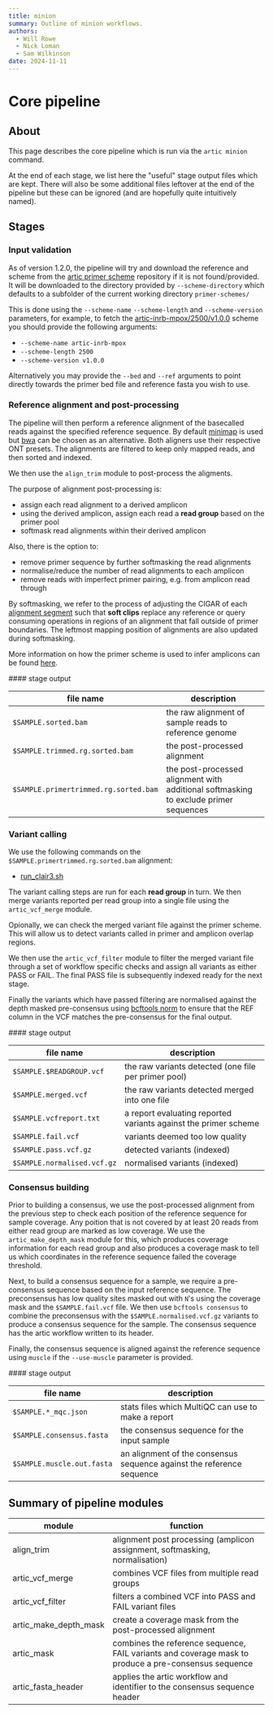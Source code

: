 ```yaml
---
title: minion
summary: Outline of minion workflows.
authors:
  - Will Rowe
  - Nick Loman
  - Sam Wilkinson
date: 2024-11-11
---
```


# Core pipeline

## About

This page describes the core pipeline which is run via the `artic minion` command.

At the end of each stage, we list here the "useful" stage output files which are kept. There will also be some additional files leftover at the end of the pipeline but these can be ignored (and are hopefully quite intuitively named).

## Stages

### Input validation

As of version 1.2.0, the pipeline will try and download the reference and scheme from the [artic primer scheme](https://github.com/artic-network/primer-schemes) repository if it is not found/provided. It will be downloaded to the directory provided by `--scheme-directory` which defaults to a subfolder of the current working directory `primer-schemes/`

This is done using the `--scheme-name` `--scheme-length` and `--scheme-version` parameters, for example, to fetch the [artic-inrb-mpox/2500/v1.0.0](https://github.com/quick-lab/primerschemes/tree/main/primerschemes/artic-inrb-mpox/2500/v1.0.0) scheme you should provide the following arguments:
* `--scheme-name artic-inrb-mpox`
* `--scheme-length 2500`
* `--scheme-version v1.0.0`

Alternatively you may provide the `--bed` and `--ref` arguments to point directly towards the primer bed file and reference fasta you wish to use.

### Reference alignment and post-processing

The pipeline will then perform a reference alignment of the basecalled reads against the specified reference sequence. By default [minimap](https://github.com/lh3/minimap2) is used but [bwa](https://github.com/lh3/bwa) can be chosen as an alternative. Both aligners use their respective ONT presets. The alignments are filtered to keep only mapped reads, and then sorted and indexed.

We then use the `align_trim` module to post-process the aligments.

The purpose of alignment post-processing is:

- assign each read alignment to a derived amplicon
- using the derived amplicon, assign each read a **read group** based on the primer pool
- softmask read alignments within their derived amplicon

Also, there is the option to:

- remove primer sequence by further softmasking the read alignments
- normalise/reduce the number of read alignments to each amplicon
- remove reads with imperfect primer pairing, e.g. from amplicon read through

By softmasking, we refer to the process of adjusting the CIGAR of each [alignment segment](https://samtools.github.io/hts-specs/SAMv1.pdf) such that **soft clips** replace any reference or query consuming operations in regions of an alignment that fall outside of primer boundaries. The leftmost mapping position of alignments are also updated during softmasking.

More information on how the primer scheme is used to infer amplicons can be found [here](./primer-schemes.md#querying-schemes).

#### stage output

| file name                             | description                                                                          |
| ------------------------------------- | ------------------------------------------------------------------------------------ |
| `$SAMPLE.sorted.bam`                  | the raw alignment of sample reads to reference genome                                |
| `$SAMPLE.trimmed.rg.sorted.bam`       | the post-processed alignment                                                         |
| `$SAMPLE.primertrimmed.rg.sorted.bam` | the post-processed alignment with additional softmasking to exclude primer sequences |

### Variant calling

We use the following commands on the `$SAMPLE.primertrimmed.rg.sorted.bam` alignment:

- [run_clair3.sh](https://github.com/HKU-BAL/Clair3)

The variant calling steps are run for each **read group** in turn. We then merge variants reported per read group into a single file using the `artic_vcf_merge` module.

Opionally, we can check the merged variant file against the primer scheme. This will allow us to detect variants called in primer and amplicon overlap regions.

We then use the `artic_vcf_filter` module to filter the merged variant file through a set of workflow specific checks and assign all variants as either PASS or FAIL. The final PASS file is subsequently indexed ready for the next stage.

Finally the variants which have passed filtering are normalised against the depth masked pre-consensus using [bcftools norm](https://github.com/samtools/bcftools) to ensure that the REF column in the VCF matches the pre-consensus for the final output.

#### stage output

| file name                | description                                                     |
| ------------------------ | --------------------------------------------------------------- |
| `$SAMPLE.$READGROUP.vcf` | the raw variants detected (one file per primer pool)            |
| `$SAMPLE.merged.vcf`     | the raw variants detected merged into one file                  |
| `$SAMPLE.vcfreport.txt`  | a report evaluating reported variants against the primer scheme |
| `$SAMPLE.fail.vcf`       | variants deemed too low quality                                 |
| `$SAMPLE.pass.vcf.gz`    | detected variants (indexed)                                     |
| `$SAMPLE.normalised.vcf.gz` | normalised variants (indexed)                                     |

### Consensus building

Prior to building a consensus, we use the post-processed alignment from the previous step to check each position of the reference sequence for sample coverage. Any poition that is not covered by at least 20 reads from either read group are marked as low coverage. We use the `artic_make_depth_mask` module for this, which produces coverage information for each read group and also produces a coverage mask to tell us which coordinates in the reference sequence failed the coverage threshold.

Next, to build a consensus sequence for a sample, we require a pre-consensus sequence based on the input reference sequence. The preconsensus has low quality sites masked out with `N`'s using the coverage mask and the `$SAMPLE.fail.vcf` file. We then use `bcftools consensus` to combine the preconsensus with the `$SAMPLE.normalised.vcf.gz` variants to produce a consensus sequence for the sample. The consensus sequence has the artic workflow written to its header.

Finally, the consensus sequence is aligned against the reference sequence using `muscle` if the `--use-muscle` parameter is provided.

#### stage output

| file name                  | description                                                           |
| -------------------------- | --------------------------------------------------------------------- |
| `$SAMPLE.*_mqc.json`       | stats files which MultiQC can use to make a report                    |
| `$SAMPLE.consensus.fasta`  | the consensus sequence for the input sample                           |
| `$SAMPLE.muscle.out.fasta` | an alignment of the consensus sequence against the reference sequence |

## Summary of pipeline modules

| module                    | function                                                                                             |
| ------------------------- | ---------------------------------------------------------------------------------------------------- |
| align_trim                | alignment post processing (amplicon assignment, softmasking, normalisation)                          |
| artic_vcf_merge           | combines VCF files from multiple read groups                                                         |
| artic_vcf_filter          | filters a combined VCF into PASS and FAIL variant files                                              |
| artic_make_depth_mask     | create a coverage mask from the post-processed alignment                                             |
| artic_mask                | combines the reference sequence, FAIL variants and coverage mask to produce a pre-consensus sequence |
| artic_fasta_header        | applies the artic workflow and identifier to the consensus sequence header                           |